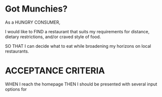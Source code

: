 # Got Munchies?

As a HUNGRY CONSUMER,

I would like to FIND a restaurant that suits my requirements for distance, dietary restrictions, and/or craved style of food.

SO THAT I can decide what to eat while broadening my horizons on local restaurants.


# ACCEPTANCE CRITERIA

WHEN I reach the homepage
THEN I should be presented with several input options for 
